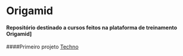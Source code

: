 # Origamid

#### Repositório destinado a cursos feitos na plataforma de treinamento Origamid]

####Primeiro projeto <a href="https://techno-ochre.vercel.app/">Techno</a>
